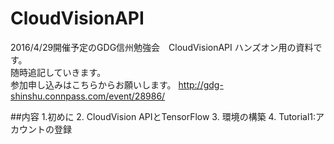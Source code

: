 # CloudVisionAPI

2016/4/29開催予定のGDG信州勉強会　CloudVisionAPI ハンズオン用の資料です。  
随時追記していきます。  
参加申し込みはこちらからお願いします。
http://gdg-shinshu.connpass.com/event/28986/



##内容
1.初めに
2. CloudVision APIとTensorFlow
3. 環境の構築
4. Tutorial1:アカウントの登録

